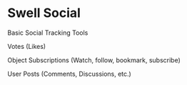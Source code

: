 Swell Social
===========

Basic Social Tracking Tools

Votes (Likes)

Object Subscriptions (Watch, follow, bookmark, subscribe)

User Posts (Comments, Discussions, etc.)



